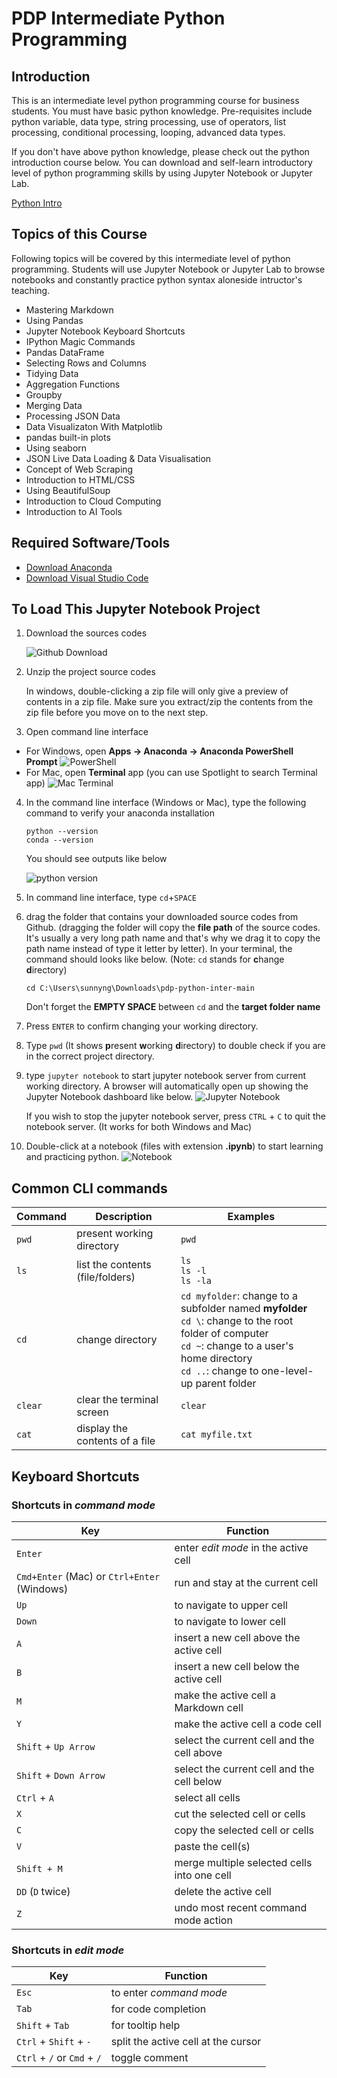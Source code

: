 # PDP Intermediate Python Programming

## Introduction

This is an intermediate level python programming course for business students. You must have basic python knowledge. Pre-requisites include python variable, data type, string processing, use of operators, list processing, conditional processing, looping, advanced data types.

If you don't have above python knowledge, please check out the python introduction course below. You can download and self-learn introductory level of python programming skills by using Jupyter Notebook or Jupyter Lab.

[Python Intro](https://github.com/ngsanluk/PythonIntro-Answer)

## Topics of this Course

Following topics will be covered by this intermediate level of python programming. Students will use Jupyter Notebook or Jupyter Lab to browse notebooks and constantly practice python syntax aloneside intructor's teaching.

- Mastering Markdown
- Using Pandas
- Jupyter Notebook Keyboard Shortcuts
- IPython Magic Commands
- Pandas DataFrame
- Selecting Rows and Columns
- Tidying Data
- Aggregation Functions
- Groupby
- Merging Data
- Processing JSON Data
- Data Visualizaton With Matplotlib
- pandas built-in plots
- Using seaborn
- JSON Live Data Loading & Data Visualisation
- Concept of Web Scraping
- Introduction to HTML/CSS
- Using BeautifulSoup
- Introduction to Cloud Computing
- Introduction to AI Tools

## Required Software/Tools

- [Download Anaconda](https://www.anaconda.com/download)
- [Download Visual Studio Code](https://code.visualstudio.com/download)

## To Load This Jupyter Notebook Project

1. Download the sources codes

   ![Github Download](./images/github-download.png)

2. Unzip the project source codes

   In windows, double-clicking a zip file will only give a preview of contents in a zip file. Make sure you extract/zip the contents from the zip file before you move on to the next step.

3. Open command line interface

- For Windows, open **Apps -> Anaconda -> Anaconda PowerShell Prompt**
  ![PowerShell](./images/anaconda-powershell.png)
- For Mac, open **Terminal** app (you can use Spotlight to search Terminal app)
  ![Mac Terminal](./images/mac-terminal.png)

4. In the command line interface (Windows or Mac), type the following command to verify your anaconda installation

   ```
   python --version
   conda --version
   ```

   You should see outputs like below

   ![python version](./images/python-version.png)

5. In command line interface, type `cd`+`SPACE`
6. drag the folder that contains your downloaded source codes from Github. (dragging the folder will copy the **file path** of the source codes. It's usually a very long path name and that's why we drag it to copy the path name instead of type it letter by letter). In your terminal, the command should looks like below. (Note: `cd` stands for **c**hange **d**irectory)

   `cd C:\Users\sunnyng\Downloads\pdp-python-inter-main`

   Don't forget the **EMPTY SPACE** between `cd` and the **target folder name**

7. Press `ENTER` to confirm changing your working directory.
8. Type `pwd` (It shows **p**resent **w**orking **d**irectory) to double check if you are in the correct project directory.
9. type `jupyter notebook` to start jupyter notebook server from current working directory. A browser will automatically open up showing the Jupyter Notebook dashboard like below.
   ![Jupyter Notebook](./images/jupyter-notebook.png)

   If you wish to stop the jupyter notebook server, press `CTRL` + `C` to quit the notebook server. (It works for both Windows and Mac)

10. Double-click at a notebook (files with extension **.ipynb**) to start learning and practicing python.
    ![Notebook](./images/notebook.png)

## Common CLI commands

| Command | Description                      | Examples                                                                                                                                                                                                     |
| ------- | -------------------------------- | ------------------------------------------------------------------------------------------------------------------------------------------------------------------------------------------------------------ |
| `pwd`   | present working directory        | `pwd`                                                                                                                                                                                                        |
| `ls`    | list the contents (file/folders) | `ls` <br> `ls -l` <br> `ls -la`                                                                                                                                                                              |
| `cd`    | change directory                 | `cd myfolder`: change to a subfolder named **myfolder** <br> `cd \`: change to the root folder of computer <br> `cd ~`: change to a user's home directory <br> `cd ..`: change to one-level-up parent folder |
| `clear` | clear the terminal screen        | `clear`                                                                                                                                                                                                      |
| `cat`   | display the contents of a file   | `cat myfile.txt`                                                                                                                                                                                             |

## Keyboard Shortcuts

### Shortcuts in _command mode_

| Key                                         | Function                                    |
| ------------------------------------------- | ------------------------------------------- |
| `Enter`                                     | enter _edit mode_ in the active cell        |
| `Cmd+Enter` (Mac) or `Ctrl+Enter` (Windows) | run and stay at the current cell            |
| `Up`                                        | to navigate to upper cell                   |
| `Down`                                      | to navigate to lower cell                   |
| `A`                                         | insert a new cell above the active cell     |
| `B`                                         | insert a new cell below the active cell     |
| `M`                                         | make the active cell a Markdown cell        |
| `Y`                                         | make the active cell a code cell            |
| `Shift` + `Up Arrow`                        | select the current cell and the cell above  |
| `Shift` + `Down Arrow`                      | select the current cell and the cell below  |
| `Ctrl` + `A`                                | select all cells                            |
| `X`                                         | cut the selected cell or cells              |
| `C`                                         | copy the selected cell or cells             |
| `V`                                         | paste the cell(s)                           |
| `Shift + M`                                 | merge multiple selected cells into one cell |
| `DD` (`D` twice)                            | delete the active cell                      |
| `Z`                                         | undo most recent command mode action        |

### Shortcuts in _edit mode_

| Key                         | Function                            |
| --------------------------- | ----------------------------------- |
| `Esc`                       | to enter _command mode_             |
| `Tab`                       | for code completion                 |
| `Shift` + `Tab`             | for tooltip help                    |
| `Ctrl` + `Shift` + `-`      | split the active cell at the cursor |
| `Ctrl` + `/` or `Cmd` + `/` | toggle comment                      |
